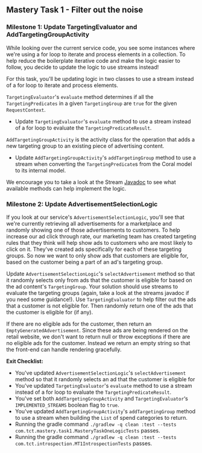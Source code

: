 ## Mastery Task 1 - Filter out the noise

### Milestone 1: Update TargetingEvaluator and AddTargetingGroupActivity

While looking over the current service code, you see some instances where we're using a for loop to iterate and process
elements in a collection. To help reduce the boilerplate iterative code and make the logic easier to follow, you decide
to update the logic to use streams instead!

For this task, you'll be updating logic in two classes to use a stream instead of a for loop to iterate and process
elements.

`TargetingEvaluator`'s `evaluate` method determines if all the `TargetingPredicates` in a given `TargetingGroup`
are `true` for
the given `RequestContext`.

* Update `TargetingEvaluator`'s `evaluate` method to use a stream instead of a for loop to evaluate the
  `TargetingPredicateResult`.

`AddTargetingGroupActivity` is the activity class for the operation that adds a new targeting group to an existing piece
of advertising content.

* Update `AddTargetingGroupActivity`'s `addTargetingGroup` method to use a stream when converting the
  `TargetingPredicate`s from the Coral model to its internal model.

We encourage you to take a look at the
Stream [Javadoc](https://docs.oracle.com/javase/8/docs/api/?java/util/stream/Stream.html) to see what available methods
can help implement the logic.

### Milestone 2: Update AdvertisementSelectionLogic

If you look at our service's `AdvertisementSelectionLogic`, you'll see that we're currently retrieving all
advertisements for a marketplace and randomly showing one of those advertisements to customers. To help increase our
ad click through rate, our marketing team has created targeting rules that they think will help show ads to customers
who are most likely to click on it. They've created ads specifically for each of these targeting groups. So now we want
to only show ads that customers are eligible for, based on the customer being a part of an ad's targeting group.

Update `AdvertisementSelectionLogic`'s `selectAdvertisement` method so that it randomly selects only from ads that the
customer is eligible for based on the ad content's `TargetingGroup`. Your solution should use streams to evaluate the
targeting groups (again, take a look at the streams javadoc if you need some guidance!). Use `TargetingEvaluator` to
help filter out the ads that a customer is not eligible for. Then randomly return one of the ads that the customer is
eligible for (if any).

If there are no eligible ads for the customer, then return an `EmptyGeneratedAdvertisement`. Since these ads are being
rendered on the retail website, we don't want to return null or throw exceptions if there are no eligible ads for the
customer. Instead we return an empty string so that the front-end can handle rendering gracefully.

**Exit Checklist:**

* You've updated `AdvertisementSelectionLogic`'s `selectAdvertisement` method so that it randomly selects an ad that the
  customer is eligible for
* You've updated `TargetingEvaluator`'s `evaluate` method to use a stream instead of a for loop to evaluate the
  `TargetingPredicateResult`.
* You've set both `AddTargetingGroupActivity` and `TargetingEvaluator`‘s `IMPLEMENTED_STREAMS` boolean flag to `true`.
* You've updated `AddTargetingGroupActivity`'s `addTargetingGroup` method to use a stream when building the `List` of
  spend categories to return.
* Running the gradle command `./gradlew -q clean :test --tests com.tct.mastery.task1.MasteryTaskOneLogicTests` passes.
* Running the gradle command `./gradlew -q clean :test --tests com.tct.introspection.MT1IntrospectionTests` passes.

